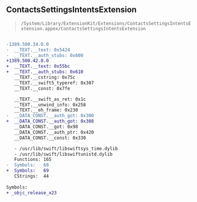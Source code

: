 ## ContactsSettingsIntentsExtension

> `/System/Library/ExtensionKit/Extensions/ContactsSettingsIntentsExtension.appex/ContactsSettingsIntentsExtension`

```diff

-1389.500.34.0.0
-  __TEXT.__text: 0x5424
-  __TEXT.__auth_stubs: 0x600
+1389.500.42.0.0
+  __TEXT.__text: 0x55bc
+  __TEXT.__auth_stubs: 0x610
   __TEXT.__cstring: 0x75c
   __TEXT.__swift5_typeref: 0x307
   __TEXT.__const: 0x7fe

   __TEXT.__swift_as_ret: 0x1c
   __TEXT.__unwind_info: 0x258
   __TEXT.__eh_frame: 0x230
-  __DATA_CONST.__auth_got: 0x300
+  __DATA_CONST.__auth_got: 0x308
   __DATA_CONST.__got: 0x98
   __DATA_CONST.__auth_ptr: 0x420
   __DATA_CONST.__const: 0x330

   - /usr/lib/swift/libswiftsys_time.dylib
   - /usr/lib/swift/libswiftunistd.dylib
   Functions: 165
-  Symbols:   68
+  Symbols:   69
   CStrings:  44
 
Symbols:
+ _objc_release_x23

```
